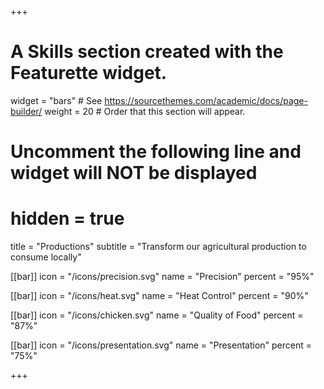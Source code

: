 +++
# A Skills section created with the Featurette widget.
widget = "bars"  # See https://sourcethemes.com/academic/docs/page-builder/
weight = 20  # Order that this section will appear.

# Uncomment the following line and widget will NOT be displayed
# hidden = true

title = "Productions"
subtitle = "Transform our agricultural production to consume locally"

[[bar]]
	icon = "/icons/precision.svg"
	name = "Precision"
	percent = "95%"

[[bar]]
	icon = "/icons/heat.svg"
	name = "Heat Control"
	percent = "90%"


[[bar]]
	icon = "/icons/chicken.svg"
	name = "Quality of Food"
	percent = "87%"


[[bar]]
	icon = "/icons/presentation.svg"
	name = "Presentation"
	percent = "75%"

+++

